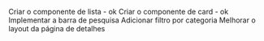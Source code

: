 Criar o componente de lista - ok
Criar o componente de card - ok
Implementar a barra de pesquisa 
Adicionar filtro por categoria 
Melhorar o layout da página de detalhes 